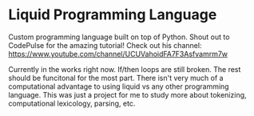 # Liquid Programming Language
Custom programming language built on top of Python. Shout out to CodePulse for the amazing tutorial! Check out his channel: https://www.youtube.com/channel/UCUVahoidFA7F3Asfvamrm7w


Currently in the works right now. If/then loops are still broken. The rest should be funcitonal for the most part. There isn't very much of a computational advantage to using liquid vs any other programming language. This was just a project for me to study more about tokenizing, computational lexicology, parsing, etc. 

